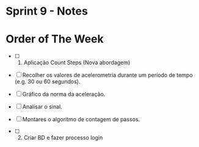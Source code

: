 # Sprint 9 - Notes 

# Order of The Week

- [ ]  1. Aplicação Count Steps (Nova abordagem)
  - [ ]  Recolher os valores de acelerometria durante um período de tempo (e.g. 30 ou 60 segundos).
  - [ ]  Gráfico da norma da aceleração.
  - [ ]  Analisar o sinal.
  - [ ]  Montares o algoritmo de contagem de passos.

- [ ]  2. Criar BD e fazer processo login
